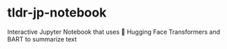 # tldr-jp-notebook
Interactive Jupyter Notebook that uses 🤗 Hugging Face Transformers and BART to summarize text
